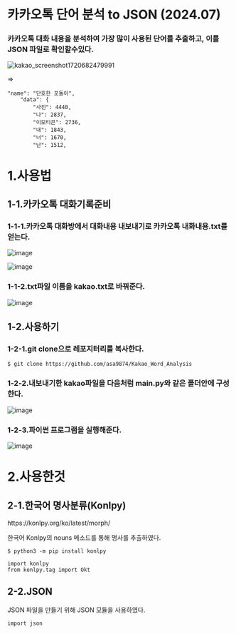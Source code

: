 <h1>카카오톡 단어 분석 to JSON (2024.07)</h1>
<h3>카카오톡 대화 내용을 분석하여 가장 많이 사용된 단어를 추출하고, 이를 JSON 파일로 확인할수있다.</h3>

![kakao_screenshot1720682479991](https://github.com/asa9874/Kakao_Word_Analysis/assets/84450816/496f1976-0484-45b1-bfc7-8e8e78198077)

=>
<pre><code>"name": "단호한 포돌이",
    "data": {
        "사진": 4440,
        "나": 2837,
        "이모티콘": 2736,
        "내": 1843,
        "너": 1670,
        "난": 1512,</code></pre>



        
<h1>1.사용법</h1>
<h2>1-1.카카오톡 대화기록준비</h2>
<h3>1-1-1.카카오톡 대화방에서 대화내용 내보내기로 카카오톡 내화내용.txt를 얻는다.</h3>

![image](https://github.com/asa9874/Kakao_Word_Analysis/assets/84450816/cc0c5ad5-6082-4c17-961a-c1c70bc59461)

![image](https://github.com/asa9874/Kakao_Word_Analysis/assets/84450816/c3d043a5-2ee1-403b-ab96-fcd2b75ecfe7)

<h3>1-1-2.txt파일 이름을 kakao.txt로 바꿔준다.</h3>

![image](https://github.com/asa9874/Kakao_Word_Analysis/assets/84450816/408cf5d3-8d21-4f64-97cf-ce1e6acf093d)


<h2>1-2.사용하기</h2>
<h3>1-2-1.git clone으로 레포지터리를 복사한다.</h3>
<pre><code>$ git clone https://github.com/asa9874/Kakao_Word_Analysis</code></pre>


<h3>1-2-2.내보내기한 kakao파일을 다음처럼 main.py와 같은 폴더안에 구성한다.</h3>

![image](https://github.com/asa9874/Kakao_Word_Analysis/assets/84450816/5b4d30dc-1d95-4158-a7f4-2e3e0b1021ca)

<h3>1-2-3.파이썬 프로그램을 실행해준다.</h3>

![image](https://github.com/asa9874/Kakao_Word_Analysis/assets/84450816/b7c9cecd-e942-4fd1-8b8e-6e46dea230a9)



<h1>2.사용한것</h1>


<h2>2-1.한국어 명사분류(Konlpy)</h2>
https://konlpy.org/ko/latest/morph/ </p>
한국어 Konlpy의 nouns 메소드를 통해 명사를 추출하였다.</p>
<pre><code>$ python3 -m pip install konlpy </code></pre>
<pre><code>import konlpy
from konlpy.tag import Okt</code></pre>




<h2>2-2.JSON</h2>
JSON 파일을 만들기 위해 JSON 모듈을 사용하였다.
<pre><code>import json</code></pre>













